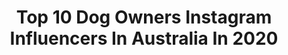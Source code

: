 ---
title: Top 10 Dog Owners Instagram Influencers In Australia In 2020
description: >-
  Find top dog owners Instagram influencers in Australia in 2020. Most popular hashtags: #dogs #puppy #puppylove.
platform: Instagram
hits: 9
text_top: See the top-rated Instagram profiles on inBeat.
text_bottom: Our search engine aggregates 9 Instagram influencers like this in Australia for you to pitch.
profiles:
  - username: "colthecrow"
    fullname: >-
      Colin Green
    bio: >-
      View of the world through my eyes, South Australian, UK based, World traveller...All photo's are my copyright, please DM me for any collaborations.
    location: "Australia"
    followers: 66594
    engagement: 171
    commentsToLikes: 0.054146
    id: ck0w1hlo7jdya0i19yo612vjl
    verified: false
    hashtags: "#natgeo, #nationalgeographic, #purple, #ourplanetdaily"
  - username: "robmillsymills"
    fullname: >-
      Rob Mills
    bio: >-
      Actor, Singer, Host, Dog Lover (not owner), Reader, Mental Health First Aider Ambassador: •@suzukiaustraliacars 🚙 •@RUOKday 🌅 •@theacmf 🎶
    location: "Australia"
    followers: 73244
    engagement: 164
    commentsToLikes: 0.026625
    id: ck55q9bs3cexm0i1135tuztrh
    verified: true
    hashtags: "#melbcupcarnival, #cupweekfashion, #wilsonsprom, #isdomisgood"
  - username: "elisha__h"
    fullname: >-
      Elisha Herbert
    bio: >-
      Aussie Chadwicks/Untitled Co-owner @jumelleswim If you like dogs we can be friends socials📧
    location: "Australia"
    followers: 1593064
    engagement: 438
    commentsToLikes: 0.004221
    id: ck0u6mgcx2eko0i193ssvkk4x
    verified: true
    hashtags: "#guessfragrance, #loveguess, #ad"
  - username: "juliabaird"
    fullname: >-
      Julia Baird
    bio: >-
      Author, broadcaster, columnist, biographer, thalassophile, hunter of bioluminescence. Mother. Owner of an improbably large dog & an autocratic cat.
    location: "Australia"
    followers: 10024
    engagement: 905
    commentsToLikes: 0.049755
    id: ckap8u7nmpwn80i78ev582naf
    verified: false
    hashtags: "#sketch, #repost, #drawing, #juliabaird"
  - username: "claudiadean92"
    fullname: >-
      CLAUDIA DEAN ⚡️
    bio: >-
      Serendipity✨ 💍 Fiancé to @lachlanhorgan Owner @claudiadeanworld, @claudiadeancollections, @coachmeworld & sausage dog Romeo 🐶
    location: "Australia"
    followers: 10310
    engagement: 827
    commentsToLikes: 0.012363
    id: ckf5pio0j68dz0j23h1zvwta1
    verified: false
    hashtags: ""
  - username: "charispixie"
    fullname: >-
      Charis Pixie | Fashion & Rosé
    bio: >-
      A Mix of Outfits, Dogs & Wine🍷 #styledbypixie 🌸 📧 charis@thetalentsoc.com | charis.uppal@yahoo.com Owner @silkwolfe |🎙@betweenthewinespodcast
    location: "Australia"
    followers: 31927
    engagement: 103
    commentsToLikes: 0.470966
    id: ck13daoq94i9f0i19oswdy55t
    verified: false
    hashtags: "#effortlesschic, #nudelucythelabel, #theigbootcamp, #thefashionforce"
  - username: "drkateadams"
    fullname: >-
      DR KATE ADAMS | BONDI VET 🇦🇺
    bio: >-
      TV Host @bondi_vet @channel9. Speaker. Entrepreneur. Business Owner. Director. Work-life blender. Senior Vet & Big Cheese -The real @bondivethospital
    location: "Australia"
    followers: 26063
    engagement: 215
    commentsToLikes: 0.052388
    id: ck5c4djd514hh0i11cuyqfw3i
    verified: true
    hashtags: "#cute, #sunday, #bondivet, #love"
  - username: "lychee.the.cattle.dog"
    fullname: >-
      Lychee
    bio: >-
      👋🏼|Hey! My name is Lychee 🐾|Rescued ACD & Aussie mix 🎂|29.4.2017 📸|Modeling- LYCHEE10 @copilotcollections 👩🏼|Owner: @noaraish #cattledogclubhouse
    location: "Australia"
    followers: 8494
    engagement: 1245
    commentsToLikes: 0.161148
    id: ck5cj9efku9f50i119nz2u9ad
    verified: false
    hashtags: "#springpfotenscent, #corgiwombat, #adventureoften, #spaceshipvibes24"
  - username: "goldenkingboston"
    fullname: >-
      B O S T O N
    bio: >-
      ↠ Golden Retriever ↠ 17.04.18 ↠ Gold Coast, AUS ☼ Beach pup ♡ Proud owner of 2 hoomans
    location: "Australia"
    followers: 12020
    engagement: 1165
    commentsToLikes: 0.020297
    id: ck5bykwlopcj00i11nlm232i0
    verified: false
    hashtags: ""
---